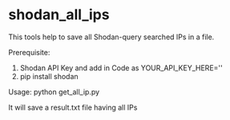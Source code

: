 # shodan_all_ips
This tools help to save all Shodan-query searched IPs in a file. 


Prerequisite:
1) Shodan API Key and add in Code as YOUR_API_KEY_HERE=''
2) pip install shodan


Usage: python get_all_ip.py <search query>
  
It will save a result.txt file having all IPs
